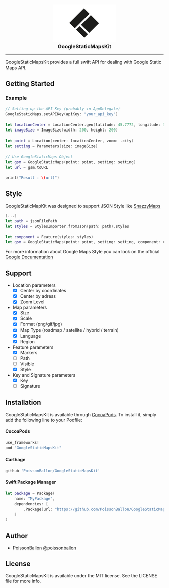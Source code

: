 <h3 align="center">
<a href="https://github.com/PoissonBallon/GoogleStaticMapsKit">
<img src="Assets/logo.png" width="200" />
<br />
</a>
GoogleStaticMapsKit
</h3>

------

<!-- [![Version](https://img.shields.io/cocoapods/v/GoogleStaticMapsKit.svg?style=flat)](http://cocoapods.org/pods/GoogleStaticMapsKit)
[![Carthage compatible](https://img.shields.io/badge/Carthage-compatible-4BC51D.svg?style=flat)](https://github.com/Carthage/Carthage)
[![Platform](https://img.shields.io/cocoapods/p/GoogleStaticMapsKit.svg?style=flat)](http://cocoapods.org/pods/GoogleStaticMapsKit)

[![Build Status](https://travis-ci.org/PoissonBallon/GoogleStaticMapsKit.svg?branch=master)](https://travis-ci.org/PoissonBallon/GoogleStaticMapsKit)
[![Swift 3](https://img.shields.io/badge/Language-Swift%203-orange.svg)](https://developer.apple.com/swift/)
[![Coverage Status](https://coveralls.io/repos/github/PoissonBallon/GoogleStaticMapsKit/badge.svg?branch=master)](https://coveralls.io/github/PoissonBallon/GoogleStaticMapsKit?branch=master)
[![License](https://img.shields.io/cocoapods/l/GoogleStaticMapsKit.svg?style=flat)](http://cocoapods.org/pods/GoogleStaticMapsKit) -->

GoogleStaticMapsKit provides a full swift API for dealing with Google Static Maps API.

## Getting Started

### Example

```swift
// Setting up the API Key (probably in AppDelegate)
GoogleStaticMaps.setAPIKey(apiKey: "your_api_key")

let locationCenter = LocationCenter.geo(latitude: 45.7772, longitude: 3.0870)
let imageSize = ImageSize(width: 200, height: 200)

let point = Location(center: locationCenter, zoom: .city)
let setting = Parameters(size: imageSize)

// Use GoogleStaticMaps Object
let gsm = GoogleStaticMaps(point: point, setting: setting)
let url = gsm.toURL

print("Result : \(url)")
```

## Style

GoogleStaticMapKit was designed to support JSON Style like [SnazzyMaps](https://snazzymaps.com/)

```swift
[...]
let path = jsonFilePath
let styles = StylesImporter.fromJson(path: path).styles

let component = Feature(styles: styles)
let gsm = GoogleStaticMaps(point: point, setting: setting, component: component)
```

For more information about Google Maps Style you can look on the official [Google Documentation](https://developers.google.com/maps/documentation/static-maps/styling)



## Support

* Location parameters
  * [x] Center by coordinates
  * [x] Center by adress
  * [x] Zoom Level
* Map parameters
  * [x] Size
  * [x] Scale
  * [x] Format (png/gif/jpg)
  * [x] Map Type (roadmap / satellite / hybrid / terrain)
  * [x] Language
  * [x] Region
* Feature parameters
  * [x] Markers
  * [ ] Path
  * [ ] Visible
  * [x] Style
* Key and Signature parameters
  * [x] Key
  * [ ] Signature

## Installation

GoogleStaticMapsKit is available through [CocoaPods](http://cocoapods.org). To install
it, simply add the following line to your Podfile:

#### CocoaPods
```ruby
use_frameworks!
pod "GoogleStaticMapsKit"
```

#### Carthage
```ruby
github 'PoissonBallon/GoogleStaticMapsKit'
```


#### Swift Package Manager
```swift
let package = Package(
    name: "MyPackage",
    dependencies: [
        .Package(url: "https://github.com/PoissonBallon/GoogleStaticMapsKit", majorVersion: 1),
    ]
)
```

## Author

* PoissonBallon [@poissonballon](https://twitter.com/poissonballon)

## License

GoogleStaticMapsKit is available under the MIT license. See the LICENSE file for more info.
